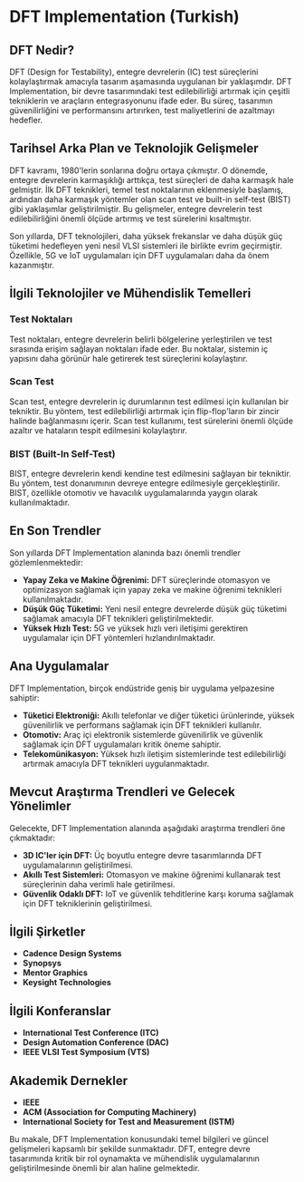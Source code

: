 # DFT Implementation (Turkish)

## DFT Nedir?

DFT (Design for Testability), entegre devrelerin (IC) test süreçlerini kolaylaştırmak amacıyla tasarım aşamasında uygulanan bir yaklaşımdır. DFT Implementation, bir devre tasarımındaki test edilebilirliği artırmak için çeşitli tekniklerin ve araçların entegrasyonunu ifade eder. Bu süreç, tasarımın güvenilirliğini ve performansını artırırken, test maliyetlerini de azaltmayı hedefler.

## Tarihsel Arka Plan ve Teknolojik Gelişmeler

DFT kavramı, 1980'lerin sonlarına doğru ortaya çıkmıştır. O dönemde, entegre devrelerin karmaşıklığı arttıkça, test süreçleri de daha karmaşık hale gelmiştir. İlk DFT teknikleri, temel test noktalarının eklenmesiyle başlamış, ardından daha karmaşık yöntemler olan scan test ve built-in self-test (BIST) gibi yaklaşımlar geliştirilmiştir. Bu gelişmeler, entegre devrelerin test edilebilirliğini önemli ölçüde artırmış ve test sürelerini kısaltmıştır.

Son yıllarda, DFT teknolojileri, daha yüksek frekanslar ve daha düşük güç tüketimi hedefleyen yeni nesil VLSI sistemleri ile birlikte evrim geçirmiştir. Özellikle, 5G ve IoT uygulamaları için DFT uygulamaları daha da önem kazanmıştır.

## İlgili Teknolojiler ve Mühendislik Temelleri

### Test Noktaları

Test noktaları, entegre devrelerin belirli bölgelerine yerleştirilen ve test sırasında erişim sağlayan noktaları ifade eder. Bu noktalar, sistemin iç yapısını daha görünür hale getirerek test süreçlerini kolaylaştırır.

### Scan Test

Scan test, entegre devrelerin iç durumlarının test edilmesi için kullanılan bir tekniktir. Bu yöntem, test edilebilirliği artırmak için flip-flop'ların bir zincir halinde bağlanmasını içerir. Scan test kullanımı, test sürelerini önemli ölçüde azaltır ve hataların tespit edilmesini kolaylaştırır.

### BIST (Built-In Self-Test)

BIST, entegre devrelerin kendi kendine test edilmesini sağlayan bir tekniktir. Bu yöntem, test donanımının devreye entegre edilmesiyle gerçekleştirilir. BIST, özellikle otomotiv ve havacılık uygulamalarında yaygın olarak kullanılmaktadır.

## En Son Trendler

Son yıllarda DFT Implementation alanında bazı önemli trendler gözlemlenmektedir:

- **Yapay Zeka ve Makine Öğrenimi:** DFT süreçlerinde otomasyon ve optimizasyon sağlamak için yapay zeka ve makine öğrenimi teknikleri kullanılmaktadır.
- **Düşük Güç Tüketimi:** Yeni nesil entegre devrelerde düşük güç tüketimi sağlamak amacıyla DFT teknikleri geliştirilmektedir.
- **Yüksek Hızlı Test:** 5G ve yüksek hızlı veri iletişimi gerektiren uygulamalar için DFT yöntemleri hızlandırılmaktadır.

## Ana Uygulamalar

DFT Implementation, birçok endüstride geniş bir uygulama yelpazesine sahiptir:

- **Tüketici Elektroniği:** Akıllı telefonlar ve diğer tüketici ürünlerinde, yüksek güvenilirlik ve performans sağlamak için DFT teknikleri kullanılır.
- **Otomotiv:** Araç içi elektronik sistemlerde güvenilirlik ve güvenlik sağlamak için DFT uygulamaları kritik öneme sahiptir.
- **Telekomünikasyon:** Yüksek hızlı iletişim sistemlerinde test edilebilirliği artırmak amacıyla DFT teknikleri uygulanmaktadır.

## Mevcut Araştırma Trendleri ve Gelecek Yönelimler

Gelecekte, DFT Implementation alanında aşağıdaki araştırma trendleri öne çıkmaktadır:

- **3D IC'ler için DFT:** Üç boyutlu entegre devre tasarımlarında DFT uygulamalarının geliştirilmesi.
- **Akıllı Test Sistemleri:** Otomasyon ve makine öğrenimi kullanarak test süreçlerinin daha verimli hale getirilmesi.
- **Güvenlik Odaklı DFT:** IoT ve güvenlik tehditlerine karşı koruma sağlamak için DFT tekniklerinin geliştirilmesi.

## İlgili Şirketler

- **Cadence Design Systems**
- **Synopsys**
- **Mentor Graphics**
- **Keysight Technologies**

## İlgili Konferanslar

- **International Test Conference (ITC)**
- **Design Automation Conference (DAC)**
- **IEEE VLSI Test Symposium (VTS)**

## Akademik Dernekler

- **IEEE**
- **ACM (Association for Computing Machinery)**
- **International Society for Test and Measurement (ISTM)**

Bu makale, DFT Implementation konusundaki temel bilgileri ve güncel gelişmeleri kapsamlı bir şekilde sunmaktadır. DFT, entegre devre tasarımında kritik bir rol oynamakta ve mühendislik uygulamalarının geliştirilmesinde önemli bir alan haline gelmektedir.